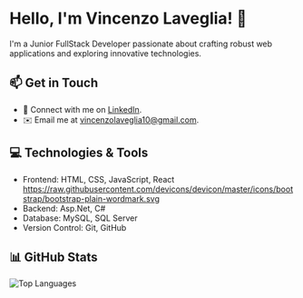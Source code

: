 # Hello, I'm Vincenzo Laveglia! 👋

I'm a Junior FullStack Developer passionate about crafting robust web applications and exploring innovative technologies.

## 📫 Get in Touch

- 💬 Connect with me on [LinkedIn](https://www.linkedin.com/in/vincenzo-laveglia-404baa2ab/).
- ✉️ Email me at [vincenzolaveglia10@gmail.com](mailto:vincenzolaveglia10@gmail.com).

## 💻 Technologies & Tools

- Frontend: HTML, CSS, JavaScript, React https://raw.githubusercontent.com/devicons/devicon/master/icons/bootstrap/bootstrap-plain-wordmark.svg
- Backend: Asp.Net, C#
- Database: MySQL, SQL Server
- Version Control: Git, GitHub

## 📊 GitHub Stats

![Top Languages](https://github-readme-stats.vercel.app/api/top-langs/?username=vincenzolaveglia&layout=compact&theme=onedark)


